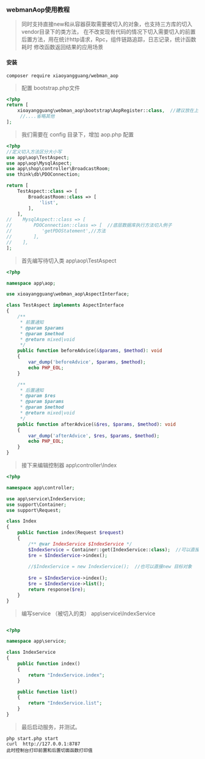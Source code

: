 ### webmanAop使用教程

> 同时支持直接new和从容器获取需要被切入的对象，也支持三方库的切入vendor目录下的类方法， 在不改变现有代码的情况下切入需要切入的前置后置方法，用在统计http请求，Rpc，组件链路追踪，日志记录，统计函数耗时 修改函数返回结果的应用场景

#### 安装

```
composer require xiaoyangguang/webman_aop
```

> 配置 bootstrap.php文件

```php
<?php
return [
    xioayangguang\webman_aop\bootstrap\AopRegister::class,  //建议放在上面，否则先前加载的类无法使用到AOP
     //....省略其他 
];
```

> 我们需要在 config 目录下，增加 aop.php 配置

```php
<?php
//定义切入方法区分大小写
use app\aop\TestAspect;
use app\aop\MysqlAspect;
use app\shop\controller\BroadcastRoom;
use think\db\PDOConnection;

return [
    TestAspect::class => [
        BroadcastRoom::class => [
            'list',
        ],
    ],
//    MysqlAspect::class => [
//        PDOConnection::class => [  //底层数据库执行方法切入例子
//           'getPDOStatement',//方法
//        ],
//    ],
];
```

> 首先编写待切入类 app\aop\TestAspect

```php
<?php

namespace app\aop;

use xioayangguang\webman_aop\AspectInterface;

class TestAspect implements AspectInterface
{
    /**
     * 前置通知
     * @param $params
     * @param $method
     * @return mixed|void
     */
    public function beforeAdvice(&$params, $method): void
    {
        var_dump('beforeAdvice', $params, $method);
        echo PHP_EOL;
    }

    /**
     * 后置通知
     * @param $res
     * @param $params
     * @param $method
     * @return mixed|void
     */
    public function afterAdvice(&$res, $params, $method): void
    {
        var_dump('afterAdvice', $res, $params, $method);
        echo PHP_EOL;
    }
}
```

> 接下来编辑控制器 app\controller\Index

```php
<?php

namespace app\controller;

use app\service\IndexService;
use support\Container;
use support\Request;

class Index
{
    public function index(Request $request)
    {
        /** @var IndexService $IndexService */
        $IndexService = Container::get(IndexService::class);  //可以直接从容器里面获取
        $re = $IndexService->index();
        
        //$IndexService = new IndexService();  //也可以直接new 目标对象
        
        $re = $IndexService->index();
        $re = $IndexService->list();
        return response($re);
    }
}
```

> 编写service （被切入的类） app\service\IndexService

```php

<?php

namespace app\service;

class IndexService
{
    public function index()
    {
        return "IndexService.index";
    }

    public function list()
    {
        return "IndexService.list";
    }
}

```

> 最后启动服务，并测试。

```shell
php start.php start
curl  http://127.0.0.1:8787
此时控制台打印前置和后置切面函数打印值
```


